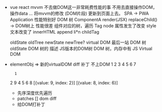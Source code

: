- vue react mvvm
  不去做DOM这一非常耗费性能的事
  不用去直接操作DOM，操作data ... 将mvvm的修改 (DOM片段) 更新到页面上去。
  SPA -> PWA Application 性能特别好
  DOM 树 
  ComponentA render(JSX) replaceChild() -> DOM树上 性能很差
  组件对应的树，遍历
    Tag node 
    属性发生了改变 style
    文本改变了 innerHTML
    append li*n
    childTag 

    oldState oldTree
    newState newTree? virtual DOM
    最后一站 DOM 树 
    oldState DOM 树的 描述 JS版本的DOM树 
    DOM 树，内存中有 JS Virtual DOM 

- elementObj => 新的virtualDOM
  diff 补丁 不上DOM
        1
    2       3
  4   5   6   7

        1
    2       9
  4   5   6   8
  [{value: 9, index: 2}]
  [{value: 8, index: 6}]
  - 先序深度优先遍历
  - patches []    dom diff
  - 给DOM打补丁